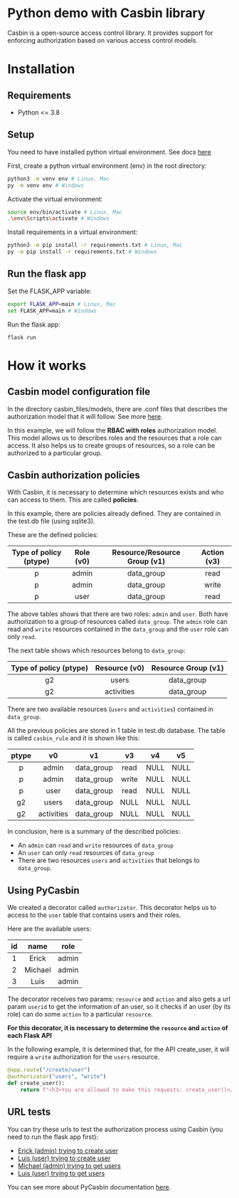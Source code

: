 # Python demo with Casbin library
Casbin is a open-source access control library. It provides support for enforcing authorization based on various access control models.

# Installation

## Requirements

- Python <= 3.8

## Setup

You need to have installed python virtual environment. See docs [here](https://packaging.python.org/en/latest/guides/installing-using-pip-and-virtual-environments/#installing-virtualenv)


First, create a python virtual environment (env) in the root directory:

```bash
python3 -m venv env # Linux, Mac
py -m venv env # Windows
```

Activate the virtual environment:

```bash
source env/bin/activate # Linux, Mac
.\env\Scripts\activate # Windows
```

Install requirements in a virtual environment:

```bash
python3 -m pip install -r requirements.txt # Linux, Mac
py -m pip install -r requirements.txt # Windows
```


## Run the flask app

Set the FLASK_APP variable:

```bash
export FLASK_APP=main # Linux, Mac
set FLASK_APP=main # Windows
```

Run the flask app:

```
flask run
```

# How it works

## Casbin model configuration file

In the directory casbin_files/models, there are .conf files that describes the authorization model that it will follow. See more [here](https://casbin.org/docs/en/supported-models).

In this example, we will follow the **RBAC with roles** authorization model. This model allows us to describes roles and the resources that a role can access. It also helps us to create groups of resources, so a role can be authorized to a particular group.

## Casbin authorization policies

With Casbin, it is necessary to determine which resources exists and who can access to them. This are called **policies**.

In this example, there are policies already defined. They are contained in the test.db file (using sqlite3).

These are the defined policies:

| Type of policy (ptype) | Role (v0) | Resource/Resource Group (v1) | Action (v3)
| :---: | :---: | :---: | :---: |
| p | admin | data_group | read |
| p | admin | data_group | write |
| p | user | data_group | read |

The above tables shows that there are two roles: `admin` and `user`. Both have authorization to a group of resources called `data_group`. The `admin` role can read and `write` resources contained in the `data_group` and the `user` role can only `read`. 

The next table shows which resources belong to `data_group`:

| Type of policy (ptype) | Resource (v0) | Resource Group (v1) |
| :---: | :---: | :---: |
g2 | users | data_group |
g2 | activities | data_group |

There are two available resources (`users` and `activities`) contained in `data_group`.

All the previous policies are stored in 1 table in test.db database. The table is called `casbin_rule` and it is shown like this:

| ptype | v0 | v1 | v3 | v4 | v5
| :---: | :---: | :---: | :---: | :---: | :---: |
| p | admin | data_group | read | NULL | NULL
| p | admin | data_group | write | NULL | NULL
| p | user | data_group | read | NULL | NULL
g2 | users | data_group | NULL | NULL | NULL
g2 | activities | data_group | NULL | NULL | NULL

In conclusion, here is a summary of the described policies:
- An `admin` can `read` and `write` resources of `data_group`
- An `user` can only `read` resources of `data_group`
- There are two resources `users` and `activities` that belongs to `data_group`.

## Using PyCasbin

We created a decorator called `authorizator`. This decorator helps us to access to the `user` table that contains users and their roles.

Here are the available users:

| id | name | role
| :---: | :---: | :---: |
1 | Erick | admin
2 | Michael | admin
3 | Luis | admin

The decorator receives two params: `resource` and `action` and also gets a url param `userid` to get the information of an user, so it checks if an user (by its role) can do some `action` to a particular `resource`.

**For this decorator, it is necessary to determine the `resource` and `action` of each Flask API**

In the following example, it is determined that, for the API create_user, it will require a `write` authorization for the `users` resource.

```python
@app.route("/create/user")
@authorizator("users", "write")
def create_user():
    return f"<h3>You are allowed to make this requests: create_user()</h3>"
```

## URL tests

You can try these urls to test the authorization process using Casbin (you need to run the flask app first):

- [Erick (admin) trying to create user](http://localhost:5000/create/user?userid=1)
- [Luis (user) trying to create user](http://localhost:5000/create/user?userid=3)
- [Michael (admin) trying to get users](http://localhost:5000/users?userid=1)
- [Luis (user) trying to get users](http://localhost:5000/users?userid=3)

You can see more about PyCasbin documentation [here](https://github.com/casbin/pycasbin).
